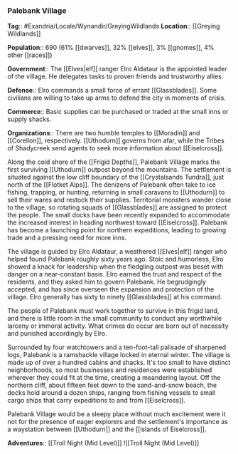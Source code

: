 ### Palebank Village
**Tag**:: #Exandria/Locale/Wynandir/GreyingWildlands
**Location**:: [[Greying Wildlands]]

**Population**:: 690 (61% [[dwarves]], 32% [[elves]], 3% [[gnomes]], 4% other [[races]])

**Government**:: The [[Elves|elf]] ranger Elro Aldataur is the appointed leader of the village. He delegates tasks to proven friends and trustworthy allies.

**Defense**:: Elro commands a small force of errant [[Glassblades]]. Some civilians are willing to take up arms to defend the city in moments of crisis.

**Commerce**:: Basic supplies can be purchased or traded at the small inns or supply shacks.

**Organizations**:: There are two humble temples to [[Moradin]] and [[Corellon]], respectively. [[Uthodurn]] governs from afar, while the Tribes of Shadycreek send agents to seek more information about [[Eiselcross]].

Along the cold shore of the [[Frigid Depths]], Palebank Village marks the first surviving [[Uthodurn]] outpost beyond the mountains. The settlement is situated against the low cliff boundary of the [[Crystalsands Tundra]], just north of the [[Flotket Alps]]. The denizens of Palebank often take to ice fishing, trapping, or hunting, returning in small caravans to [[Uthodurn]] to sell their wares and restock their supplies. Territorial monsters wander close to the village, so rotating squads of [[Glassblades]] are assigned to protect the people. The small docks have been recently expanded to accommodate the increased interest in heading northwest toward [[Eiselcross]]. Palebank has become a launching point for northern expeditions, leading to growing trade and a pressing need for more inns.

The village is guided by Elro Aldataur, a weathered [[Elves|elf]] ranger who helped found Palebank roughly sixty years ago. Stoic and humorless, Elro showed a knack for leadership when the fledgling outpost was beset with danger on a near-constant basis. Elro earned the trust and respect of the residents, and they asked him to govern Palebank. He begrudgingly accepted, and has since overseen the expansion and protection of the village. Elro generally has sixty to ninety [[Glassblades]] at his command.

The people of Palebank must work together to survive in this frigid land, and there is little room in the small community to conduct any worthwhile larceny or immoral activity. What crimes do occur are born out of necessity and punished accordingly by Elro.

Surrounded by four watchtowers and a ten-foot-tall palisade of sharpened logs, Palebank is a ramshackle village locked in eternal winter. The village is made up of over a hundred cabins and shacks. It's too small to have distinct neighborhoods, so most businesses and residences were established wherever they could fit at the time, creating a meandering layout. Off the northern cliff, about fifteen feet down to the sand-and-snow beach, the docks hold around a dozen ships, ranging from fishing vessels to small cargo ships that carry expeditions to and from [[Eiselcross]].

Palebank Village would be a sleepy place without much excitement were it not for the presence of eager explorers and the settlement's importance as a waystation between [[Uthodurn]] and the [[islands of Eiselcross]].

**Adventures**:: [[Troll Night (Mid Level)]]
![[Troll Night (Mid Level)]]